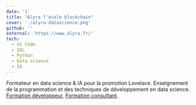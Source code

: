 ```yaml
---
date: '1'
title: "Alyra l'école blockchain"
cover: './alyra-datascience.png'
github: ''
external: 'https://www.alyra.fr/'
tech:
  - VS Code
  - SQL
  - Python
  - Data science
  - IA
---
```


Formateur en data science & IA pour la promotion Lovelace. Enseignement de la programmation et des techniques de développement en data science. [Formation développeur](https://www.alyra.fr/formations/developpeur-intelligence-artificielle), [Formation consultant](https://www.alyra.fr/formations/consultant-intelligence-artificielle).
